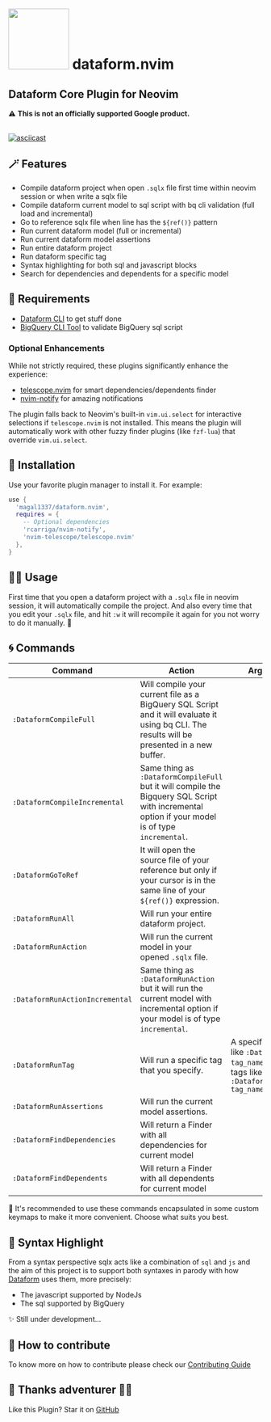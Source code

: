 # <img src="images/dataform-logo.png" width="120" height="120">  dataform.nvim
## Dataform Core Plugin for Neovim

⚠️ **This is not an officially supported Google product.**
<br>
<br>

[![asciicast](https://asciinema.org/a/PV7XeWQqBBotCx8EhhXLVZlyG.svg)](https://asciinema.org/a/PV7XeWQqBBotCx8EhhXLVZlyG)

## 🪄 Features

- Compile dataform project when open `.sqlx` file first time within neovim session or when write a sqlx file
- Compile dataform current model to sql script with bq cli validation (full load and incremental)
- Go to reference sqlx file when line has the `${ref()}` pattern
- Run current dataform model (full or incremental)
- Run current dataform model assertions
- Run entire dataform project
- Run dataform specific tag
- Syntax highlighting for both sql and javascript blocks
- Search for dependencies and dependents for a specific model

## 📜 Requirements

- [Dataform CLI](https://cloud.google.com/dataform/docs/use-dataform-cli) to get stuff done
- [BigQuery CLI Tool](https://cloud.google.com/bigquery/docs/bq-command-line-tool?hl=pt-br) to validate BigQuery sql script

### Optional Enhancements

While not strictly required, these plugins significantly enhance the experience:
- [telescope.nvim](https://github.com/nvim-telescope/telescope.nvim/tree/master) for smart dependencies/dependents finder
- [nvim-notify](https://github.com/rcarriga/nvim-notify) for amazing notifications

The plugin falls back to Neovim's built-in `vim.ui.select` for interactive selections if `telescope.nvim` is not installed.
This means the plugin will automatically work with other fuzzy finder plugins (like `fzf-lua`) that override `vim.ui.select`.

## 🧪 Installation

Use your favorite plugin manager to install it. For example:

```lua
use {
  'magal1337/dataform.nvim',
  requires = {
    -- Optional dependencies
    'rcarriga/nvim-notify',
    'nvim-telescope/telescope.nvim'
  },
}
```

## 🧙‍♂️ Usage

First time that you open a dataform project with a `.sqlx` file in neovim session, it will automatically compile the project.
And also every time that you edit your `.sqlx` file, and hit `:w` it will recompile it again for you not worry to do it manually. 🔮

## 🌀 Commands
| Command | Action | Arguments|
|---|---|---|
|`:DataformCompileFull` | Will compile your current file as a BigQuery SQL Script and it will evaluate it using bq CLI. The results will be presented in a new buffer. ||
|`:DataformCompileIncremental` | Same thing as `:DataformCompileFull` but it will compile the Bigquery SQL Script with incremental option if your model is of type `incremental`. ||
|`:DataformGoToRef` |It will open the source file of your reference but only if your cursor is in the same line of your `${ref()}` expression. ||
|`:DataformRunAll`|Will run your entire dataform project.||
|`:DataformRunAction`|Will run the current model in your opened `.sqlx` file.||
|`:DataformRunActionIncremental`|Same thing as `:DataformRunAction` but it will run the current model with incremental option if your model is of type `incremental`.||
|`:DataformRunTag`|Will run a specific tag that you specify.| A specific tag name like `:DataformRunTag tag_name` or a list of tags like `:DataformRunTag tag_name1,tag_name2` |
|`:DataformRunAssertions`| Will run the current model assertions. ||
|`:DataformFindDependencies`| Will return a Finder with all dependencies for current model ||
|`:DataformFindDependents`| Will return a Finder with all dependents for current model ||

🔮 It's recommended to use these commands encapsulated in some custom keymaps to make it more convenient. Choose what suits you best.
## 📖 Syntax Highlight
From a syntax perspective sqlx acts like a combination of `sql` and `js` and the aim of this project is to support both syntaxes in parody with how [Dataform](https://github.com/dataform-co/dataform) uses them, more precisely:

- The javascript supported by NodeJs
- The sql supported by BigQuery

✨ Still under development...
## 🏰 How to contribute
To know more on how to contribute please check our [Contributing Guide](https://github.com/magal1337/dataform.nvim/blob/main/CONTRIBUTING.md)
## 🙏 Thanks adventurer 🧙‍♀️
Like this Plugin? Star it on [GitHub](https://github.com/magal1337/dataform.nvim)
